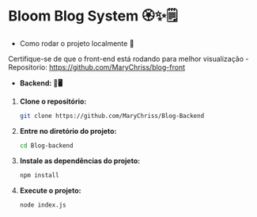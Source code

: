 # Bloom Blog System 🏵️✨🗒️

- Como rodar o projeto localmente 🔁

Certifique-se de que o front-end está rodando para melhor visualização
     - Repositorio: https://github.com/MaryChriss/blog-front

- **Backend: 📑🖥️**

1. **Clone o repositório:**
   ```bash
   git clone https://github.com/MaryChriss/Blog-Backend

2. **Entre no diretório do projeto:**
   ```bash
   cd Blog-backend

3. **Instale as dependências do projeto:**
   ```bash
   npm install
   
4. **Execute o projeto:**
   ```bash
   node index.js

